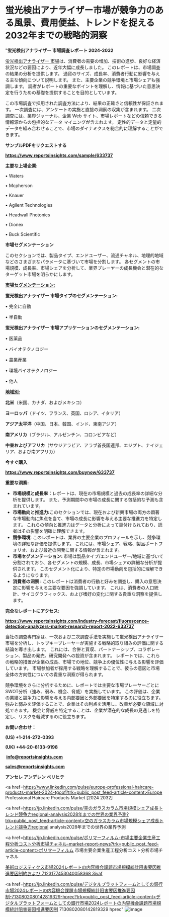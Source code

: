 # 蛍光検出アナライザー市場が競争力のある風景、費用便益、トレンドを捉える2032年までの戦略的洞察

"<strong>蛍光検出アナライザー 市場調査レポート 2024-2032</strong>

<a href=https://www.reportsinsights.com/sample/633737>蛍光検出アナライザー 市場</a>は、消費者の需要の増加、技術の進歩、良好な経済状況などの要因により、近年大幅に成長しました。 このレポートは、市場調査の結果の分析を提供します。 通貨のサイズ、成長率、消費者行動に影響を与える主な傾向について説明します。 また、主要企業の競争環境と市場シェアも強調します。 読者がレポートの重要なポイントを理解し、情報に基づいた意思決定を行うための基礎を提供することを目的としています。

この市場調査で採用された調査方法により、結果の正確さと信頼性が保証されます。 一次調査には、アンケートの実施と直接の洞察の収集が含まれます。 二次調査には、業界ジャーナル、企業 Web サイト、市場レポートなどの信頼できる情報源からの包括的なデータ マイニングが含まれます。 定性的データと定量的データを組み合わせることで、市場のダイナミクスを総合的に理解することができます。

<strong><b>サンプルPDFをリクエストする</b></strong>

<a href=https://www.reportsinsights.com/sample/633737><strong><u>https://www.reportsinsights.com/sample/633737</u></strong></a>

<strong>主要な上場企業:</strong>

• Waters

• Mcpherson

• Knauer

• Agilent Technologies

• Headwall Photonics

• Dionex

• Buck Scientific

<strong>市場セグメンテーション</strong>

このセクションでは、製品タイプ、エンドユーザー、流通チャネル、地理的地域などのさまざまなパラメータに基づいて市場を分割します。 各セグメントの市場規模、成長率、市場シェアを分析して、業界プレーヤーの成長機会と潜在的なターゲット市場を明らかにします。

<strong><u>市場セグメンテーション</u></strong><strong><u>:</u></strong>

<strong>蛍光検出アナライザー 市場タイプのセグメンテーション:</strong>

• 完全に自動

• 半自動

<strong>蛍光検出アナライザー 市場アプリケーションのセグメンテーション:</strong>

• 医薬品

• バイオテクノロジー

• 農業産業

• 環境バイオテクノロジー

• 他人

<strong><u>地域別</u></strong><strong><u>:</u></strong>

<strong>北米</strong>（米国、カナダ、およびメキシコ）

<strong>ヨーロッパ</strong>（ドイツ、フランス、英国、ロシア、イタリア）

<strong>アジア太平洋</strong>（中国、日本、韓国、インド、東南アジア）

<strong>南アメリカ</strong>（ブラジル、アルゼンチン、コロンビアなど）

<strong>中東およびアフリカ</strong>（サウジアラビア、アラブ首長国連邦、エジプト、ナイジェリア、および南アフリカ）

<strong>今すぐ購入</strong>

<a href=https://www.reportsinsights.com/buynow/633737><strong><u>https://www.reportsinsights.com/buynow/633737</u></strong></a>

<strong>重要な洞察:</strong>
<ul>
  <li><strong>市場規模と成長率：</strong>レポートは、現在の市場規模と過去の成長率の詳細な分析を提供します。 また、予測期間中の市場の成長に関する包括的な予測も含まれています。</li>
  <li><strong>市場動向と推進力:</strong>このセクションでは、現在および新興市場の両方の顕著な市場動向に焦点を当て、市場の成長に影響を与える主要な推進力を特定します。 これらの傾向と推進力はデータと分析によって裏付けられており、読者はその影響を明確に理解できます。</li>
  <li><strong>競争環境</strong>: このレポートは、業界の主要企業のプロフィールを示し、競争環境の詳細な評価を提供します。 これには、市場シェア、戦略、製品ポートフォリオ、および最近の開発に関する情報が含まれます。</li>
  <li><strong>市場セグメンテーション: </strong>市場は製品タイプ/エンドユーザー/地域に基づいて分割されており、各セグメントの規模、成長、市場シェアの詳細な分析が提供されます。 このセグメント化により、特定の市場動向を包括的に理解できるようになります。</li>
  <li><strong>消費者の洞察 : </strong>このレポートは消費者の行動と好みを調査し、購入の意思決定に影響を与える主要な要因を強調しています。 これは、消費者の人口統計、サイコグラフィックス、および嗜好の変化に関する貴重な洞察を提供します。</li>
</ul>
<strong>完全なレポートにアクセス:</strong>

<a href=https://www.reportsinsights.com/industry-forecast/fluorescence-detection-analyzers-market-research-report-2022-633737><strong><u><b>https://www.reportsinsights.com/industry-forecast/fluorescence-detection-analyzers-market-research-report-2022-633737</b></u></strong></a>

当社の調査専門家は、一次および二次調査手法を実施して蛍光検出アナライザー市場を分析し、トップキープレーヤーが実施する戦略的取り組みの評価に関する結論を導き出します。 これには、合併と買収、パートナーシップ、コラボレーション、製品の発売、研究開発への投資が含まれます。 レポートでは、これらの戦略的措置が企業の成長、市場での地位、競争上の優位性に与える影響を評価しています。 市場参加者が採用する戦略を理解することで、彼らの意図と市場全体の方向性についての貴重な洞察が得られます。

競争環境をさらに分析するために、レポートでは主要な市場プレーヤーごとにSWOT分析（強み、弱み、機会、脅威）を実施しています。 この評価は、企業の業績と競争力に影響を与える内部要因と外部要因を特定するのに役立ちます。 強みと弱みを評価することで、企業はその利点を活用し、改善が必要な領域に対処できます。 機会と脅威を特定することは、企業が潜在的な成長の見通しを特定し、リスクを軽減するのに役立ちます。

<strong>お問い合わせ：</strong>

<strong>(US) +1-214-272-0393</strong>

<strong>(UK) +44-20-8133-9198</strong>

<strong> </strong><a href=info@reportsinsights.com><strong><u>info@reportsinsights.com</u></strong></a>

<a href=sales@reportsinsights.com><strong><u>sales@reportsinsights.com</u></strong></a>

<strong>アンセレ アンデレン ベリヒテ</strong>

<a href=https://www.linkedin.com/pulse/europe-professional-haircare-products-market-2024-tgoof?trk=public_post_feed-article-content>Europe Professional Haircare Products Market [2024 2032]</a>

<a href=https://jp.linkedin.com/pulse/空のガラスカラム市場規模シェア成長トレンド競争力regional-analysis2028年までの世界の業界予測?trk=public_post_feed-article-content>空のガラスカラム市場規模シェア成長トレンド競争力regional analysis2028年までの世界の業界予測</a>

<a href=https://jp.linkedin.com/pulse/ポリマーフィルム-市場主要企業生産工程分析コスト分析市場チャネル-market-report-news?trk=public_post_feed-article-content>ポリマーフィルム 市場主要企業生産工程分析コスト分析市場チャネル</a>

<a href=https://www.linkedin.com/pulse/美術ロジスティクス市場2024レポートの内容機会課題市場規模統計阻害要因推進要因制約および-7123177453040058368-3ivaf/>美術ロジスティクス市場2024レポートの内容機会課題市場規模統計阻害要因推進要因制約および 7123177453040058368 3ivaf</a>

<a href=https://jp.linkedin.com/pulse/デジタルプラットフォームとしての銀行市場2024レポートの内容機会課題市場規模統計阻害要因推進要因制-7130802080142819329-hprec?trk=public_post_feed-article-content>デジタルプラットフォームとしての銀行市場2024レポートの内容機会課題市場規模統計阻害要因推進要因制 7130802080142819329 hprec</a>"
![image](https://github.com/gayatrid12/RIBusiness/assets/158473851/13d34ca0-5953-4153-b9ee-f334f1bc2bab)
